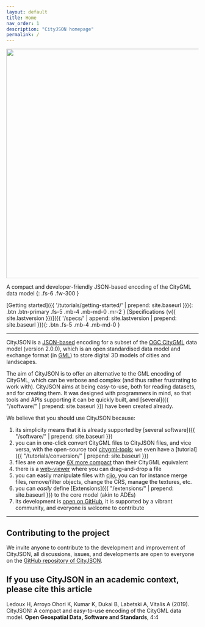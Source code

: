 ```yaml
---
layout: default
title: Home
nav_order: 1
description: "CityJSON homepage"
permalink: /
---
```


<!-- <img src="{{ '/assets/images/cityjson_logo.svg' | prepend: site.baseurl }}" width="200"> -->
<img src="{{ '/assets/images/cityjson_logo.svg' | prepend: site.baseurl }}" width="600">

A compact and developer-friendly JSON-based encoding of the CityGML data model
{: .fs-6 .fw-300 }

[Getting started]({{ '/tutorials/getting-started/' | prepend: site.baseurl }}){: .btn .btn-primary .fs-5 .mb-4 .mb-md-0 .mr-2 } 
[Specifications (v{{ site.lastversion }})]({{ '/specs/' | append: site.lastversion | prepend: site.baseurl }}){: .btn .fs-5 .mb-4 .mb-md-0 }
<!-- [Web-viewer](https://tudelft3d.github.io/CityJSON-viewer/){: .btn .fs-5 .mb-4 .mb-md-0 } -->
<!-- [<i class="fab fa-github"></i> GitHub repository](https://github.com/tudelft3d/cityjson/){: .btn .fs-5 .mb-4 .mb-md-0 } -->


---

CityJSON is a [JSON-based](http://json.org) encoding for a subset of the [OGC CityGML](http://www.opengeospatial.org/standards/citygml) data model (version 2.0.0), which is an open standardised data model and exchange format (in [GML](http://www.opengeospatial.org/standards/gml)) to store digital 3D models of cities and landscapes. 

The aim of CityJSON is to offer an alternative to the GML encoding of CityGML, which can be verbose and complex (and thus rather frustrating to work with). 
CityJSON aims at being easy-to-use, both for reading datasets, and for creating them.
It was designed with programmers in mind, so that tools and APIs supporting it can be quickly built, and [several]({{ "/software/" | prepend: site.baseurl }}) have been created already.

We believe that you should use CityJSON because: 

  1. its simplicity means that it is already supported by [several software]({{ "/software/" | prepend: site.baseurl }}) 
  2. you can in one-click convert CityGML files to CityJSON files, and vice versa, with the open-source tool [citygml-tools](https://github.com/citygml4j/citygml-tools); we even have a [tutorial]({{ "/tutorials/conversion/" | prepend: site.baseurl }})
  3. files are on average [6X more compact](https://github.com/tudelft3d/cityjson/wiki/Compression-factor-for-a-few-open-CityGML-datasets) than their CityGML equivalent
  4. there is a [web-viewer](https://tudelft3d.github.io/CityJSON-viewer) where you can drag-and-drop a file
  5. you can easily manipulate files with [cjio](https://github.com/tudelft3d/cjio), you can for instance merge files, remove/filter objects, change the CRS, manage the textures, etc.
  6. you can *easily* define [Extensions]({{ "/extensions/" | prepend: site.baseurl }}) to the core model (akin to ADEs) 
  7. its development is [open on GitHub](https://github.com/tudelft3d/cityjson/issues/), it is supported by a vibrant community, and everyone is welcome to contribute


---

## Contributing to the project 

We invite anyone to contribute to the development and improvement of CityJSON, all discussions, issues, and developments are open to everyone on the [GitHub repository of CityJSON](https://github.com/tudelft3d/cityjson).


## If you use CityJSON in an academic context, please cite this article

Ledoux H, Arroyo Ohori K, Kumar K, Dukai B, Labetski A, Vitalis A (2019). CityJSON: A compact and easy-to-use encoding of the CityGML data model. **Open Geospatial Data, Software and Standards**, 4:4 [<i class="fas fa-bookmark"></i>](http://dx.doi.org/10.1186/s40965-019-0064-0) [<i class="fas fa-file-pdf"></i>](https://opengeospatialdata.springeropen.com/track/pdf/10.1186/s40965-019-0064-0)



